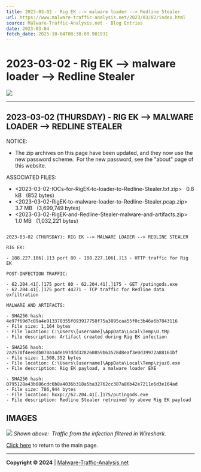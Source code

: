 ```yaml
---
title: 2023-03-02 - Rig EK --> malware loader --> Redline Stealer
url: https://www.malware-traffic-analysis.net/2023/03/02/index.html
source: Malware-Traffic-Analysis.net - Blog Entries
date: 2023-03-04
fetch_date: 2025-10-04T08:38:00.901931
---
```


# 2023-03-02 - Rig EK --> malware loader --> Redline Stealer

[![](../../../site-logo-01.gif)](../../../index.html)

---

## 2023-03-02 (THURSDAY) - RIG EK --> MALWARE LOADER --> REDLINE STEALER

NOTICE:

* The zip archives on this page have been updated, and they now use the new password scheme.  For the new password, see the "about" page of this website.

ASSOCIATED FILES:

* <2023-03-02-IOCs-for-RigEK-to-loader-to-Redline-Stealer.txt.zip>   0.8 kB   (852 bytes)
* <2023-03-02-RigEK-to-malware-loader-to-Redline-Stealer.pcap.zip>   3.7 MB   (3,699,749 bytes)
* <2023-03-02-RigEK-and-Redline-Stealer-malware-and-artifacts.zip>   1.0 MB   (1,032,221 bytes)

```

2023-03-02 (THURSDAY): RIG EK --> MALWARE LOADER --> REDLINE STEALER

RIG EK:

- 188.227.106[.]13 port 80 - 188.227.106[.]13 - HTTP traffic for Rig EK

POST-INFECTION TRAFFIC:

- 62.204.41[.]175 port 80 - 62.204.41[.]175 - GET /putingods.exe
- 62.204.41[.]175 port 44271 - TCP traffic for Redline data exfiltration

MALWARE AND ARTIFACTS:

- SHA256 hash: 4e97f69d7c89a4e913370355f093917758f75a3895caa55f0c3b46a6b7843116
- File size: 1,164 bytes
- File location: C:\Users\[username]\AppData\Local\Temp\U.tMp
- File description: Artifact created during Rig EK infection

- SHA256 hash: 2a2570f4ee8db070a14de197ddd328260059b63528d8eaf3e0d39972a88161bf
- File size: 1,508,352 bytes
- File location: C:\Users\[username]\AppData\Local\Temp\zjuz0.exe
- File description: Rig EK payload, a malware loader EXE

- SHA256 hash: 0795128a43b086cdc6b8a4036b318a5ba32762cc387a86b42e7211e6d3e164ad
- File size: 786,944 bytes
- File location: hxxp://62.204.41[.]175/putingods.exe
- File description: Redline Stealer retreived by above Rig EK payload
```

## IMAGES

![](2023-03-02-RigEK-image-01.jpg)
*Shown above:  Traffic from the infection filtered in Wireshark.*

[Click here](../../../index.html) to return to the main page.

---

**Copyright © 2024** | [Malware-Traffic-Analysis.net](../../../index.html)